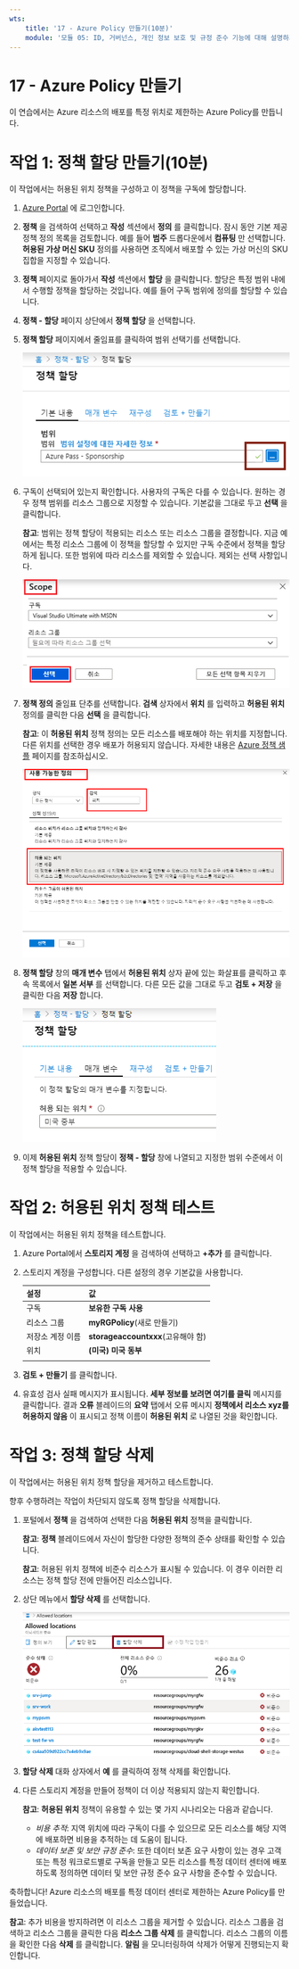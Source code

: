```yaml
---
wts:
    title: '17 - Azure Policy 만들기(10분)'
    module: '모듈 05: ID, 거버넌스, 개인 정보 보호 및 규정 준수 기능에 대해 설명하기'
---
```

# 17 - Azure Policy 만들기

이 연습에서는 Azure 리소스의 배포를 특정 위치로 제한하는 Azure Policy를 만듭니다.

# 작업 1: 정책 할당 만들기(10분)

이 작업에서는 허용된 위치 정책을 구성하고 이 정책을 구독에 할당합니다. 

1. [Azure Portal](https://portal.azure.com) 에 로그인합니다.

2. **정책** 을 검색하여 선택하고 **작성** 섹션에서 **정의** 를 클릭합니다.  잠시 동안 기본 제공 정책 정의 목록을 검토합니다. 예를 들어 **범주** 드롭다운에서 **컴퓨팅** 만 선택합니다. **허용된 가상 머신 SKU** 정의를 사용하면 조직에서 배포할 수 있는 가상 머신의 SKU 집합을 지정할 수 있습니다.

3. **정책** 페이지로 돌아가서 **작성** 섹션에서 **할당** 을 클릭합니다. 할당은 특정 범위 내에서 수행할 정책을 할당하는 것입니다. 예를 들어 구독 범위에 정의를 할당할 수 있습니다. 

4. **정책 - 할당** 페이지 상단에서 **정책 할당** 을 선택합니다.

5. **정책 할당** 페이지에서 줄임표를 클릭하여 범위 선택기를 선택합니다.

    ![범위 선택기 줄임표의 스크린샷.](../images/1401.png)

6. 구독이 선택되어 있는지 확인합니다. 사용자의 구독은 다를 수 있습니다. 원하는 경우 정책 범위를 리소스 그룹으로 지정할 수 있습니다. 기본값을 그대로 두고 **선택** 을 클릭합니다. 

    **참고**: 범위는 정책 할당이 적용되는 리소스 또는 리소스 그룹을 결정합니다. 지금 예에서는 특정 리소스 그룹에 이 정책을 할당할 수 있지만 구독 수준에서 정책을 할당하게 됩니다. 또한 범위에 따라 리소스를 제외할 수 있습니다. 제외는 선택 사항입니다.

    ![필드 값이 입력되고 선택 단추가 강조 표시된 범위 창의 스크린샷. ](../images/1402.png)

7. **정책 정의** 줄임표 단추를 선택합니다.  **검색** 상자에서 **위치** 를 입력하고 **허용된 위치** 정의를 클릭한 다음 **선택** 을 클릭합니다.

    **참고**: 이 **허용된 위치** 정책 정의는 모든 리소스를 배포해야 하는 위치를 지정합니다. 다른 위치를 선택한 경우 배포가 허용되지 않습니다. 자세한 내용은 [Azure 정책 샘플](https://docs.microsoft.com/ko-kr/azure/governance/policy/samples/index) 페이지를 참조하십시오.

   ![사용 가능한 정책 창의 스크린샷. 다양한 필드가 강조 표시되어 있고 관리 디스크를 사용하지 않는 VM 감사 옵션이 선택되어 있습니다.](../images/1403.png)

8.  **정책 할당** 창의 **매개 변수** 탭에서 **허용된 위치** 상자 끝에 있는 화살표를 클릭하고 후속 목록에서 **일본 서부** 를 선택합니다. 다른 모든 값을 그대로 두고 **검토 + 저장** 을 클릭한 다음 **저장** 합니다.

    ![정책 할당 창의 스크린샷. 다양한 필드가 입력되어 있고 일본 서부 위치가 입력되어 있으며 할당 단추가 강조 표시되어 있습니다.](../images/1404.png)

9. 이제 **허용된 위치** 정책 할당이 **정책 - 할당** 창에 나열되고 지정한 범위 수준에서 이 정책 할당을 적용할 수 있습니다.

# 작업 2: 허용된 위치 정책 테스트

이 작업에서는 허용된 위치 정책을 테스트합니다. 

1. Azure Portal에서 **스토리지 계정** 을 검색하여 선택하고 **+추가** 를 클릭합니다.

2. 스토리지 계정을 구성합니다. 다른 설정의 경우 기본값을 사용합니다. 

    | 설정 | 값 | 
    | --- | --- |
    | 구독 | **보유한 구독 사용** |
    | 리소스 그룹 | **myRGPolicy**(새로 만들기) |
    | 저장소 계정 이름 | **storageaccountxxx**(고유해야 함) |
    | 위치 | **(미국) 미국 동부** |
    | | |

3. **검토 + 만들기** 를 클릭합니다.

4. 유효성 검사 실패 메시지가 표시됩니다. **세부 정보를 보려면 여기를 클릭** 메시지를 클릭합니다. 결과 **오류** 블레이드의 **요약** 탭에서 오류 메시지 **정책에서 리소스 xyz를 허용하지 않음** 이 표시되고 정책 이름이 **허용된 위치** 로 나열된 것을 확인합니다.

# 작업 3: 정책 할당 삭제

이 작업에서는 허용된 위치 정책 할당을 제거하고 테스트합니다. 

향후 수행하려는 작업이 차단되지 않도록 정책 할당을 삭제합니다.

1. 포털에서 **정책** 을 검색하여 선택한 다음 **허용된 위치** 정책을 클릭합니다.

    **참고**: **정책** 블레이드에서 자신이 할당한 다양한 정책의 준수 상태를 확인할 수 있습니다.

    **참고**: 허용된 위치 정책에 비준수 리소스가 표시될 수 있습니다. 이 경우 이러한 리소스는 정책 할당 전에 만들어진 리소스입니다.

2. 상단 메뉴에서 **할당 삭제** 를 선택합니다.

   ![할당 삭제 메뉴 항목의 스크린샷.](../images/1407.png)

3. **할당 삭제** 대화 상자에서 **예** 를 클릭하여 정책 삭제를 확인합니다.

4. 다른 스토리지 계정을 만들어 정책이 더 이상 적용되지 않는지 확인합니다.

    **참고**: **허용된 위치** 정책이 유용할 수 있는 몇 가지 시나리오는 다음과 같습니다. 
    - *비용 추적*: 지역 위치에 따라 구독이 다를 수 있으므로 모든 리소스를 해당 지역에 배포하면 비용을 추적하는 데 도움이 됩니다. 
    - *데이터 보존 및 보안 규정 준수*: 또한 데이터 보존 요구 사항이 있는 경우 고객 또는 특정 워크로드별로 구독을 만들고 모든 리소스를 특정 데이터 센터에 배포하도록 정의하면 데이터 및 보안 규정 준수 요구 사항을 준수할 수 있습니다.

축하합니다! Azure 리소스의 배포를 특정 데이터 센터로 제한하는 Azure Policy를 만들었습니다.

**참고**: 추가 비용을 방지하려면 이 리소스 그룹을 제거할 수 있습니다. 리소스 그룹을 검색하고 리소스 그룹을 클릭한 다음 **리소스 그룹 삭제** 를 클릭합니다. 리소스 그룹의 이름을 확인한 다음 **삭제** 를 클릭합니다. **알림** 을 모니터링하여 삭제가 어떻게 진행되는지 확인합니다.
